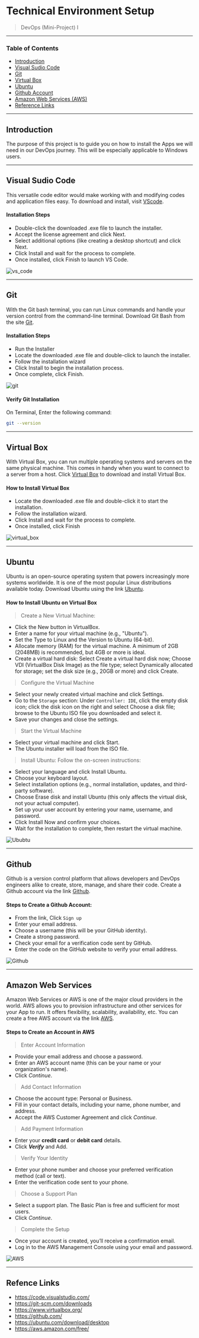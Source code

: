 # Technical Environment Setup


> DevOps (Mini-Project) I

---


### Table of Contents

- [Introduction](#introduction)
- [Visual Sudio Code](#VScode)
- [Git](#Git)
- [Virtual Box](#Virtual_Box)
- [Ubuntu](#Ubuntu)
- [Github Account](#Github)
- [Amazon Web Services (AWS)](#AWS)
- [Reference Links](#Refence-Links)

---

## Introduction

The purpose of this project is to guide you on how to install the Apps we will need in our DevOps journey. This will be especially applicable to Windows users.

---

## Visual Sudio Code

This versatile code editor would make working with and modifying codes and application files easy. To download and install, visit [VScode](https://code.visualstudio.com/).

#### Installation Steps
- Double-click the downloaded .exe file to launch the installer.
- Accept the license agreement and click Next.
- Select additional options (like creating a desktop shortcut) and click Next.
- Click Install and wait for the process to complete.
- Once installed, click Finish to launch VS Code.

![vs_code](./vs_code.PNG)


---

## Git

With the Git bash terminal, you can run Linux commands and handle your version control from the command-line terminal. Download Git Bash from the site [Git](https://git-scm.com/downloads).

#### Installation Steps
- Run the Installer
- Locate the downloaded .exe file and double-click to launch the installer.
- Follow the installation wizard
- Click Install to begin the installation process.
- Once complete, click Finish.

![git](./git_bash.PNG)


#### Verify Git Installation

On Terminal, Enter the following command:
```sh
git --version
```
---

## Virtual Box

With Virtual Box, you can run multiple operating systems and servers on the same physical machine. This comes in handy when you want to connect to a server from a host. Click [Virtual Box](https://www.virtualbox.org/) to download and install Virtual Box.

#### How to Install Virtual Box

- Locate the downloaded .exe file and double-click it to start the installation.
- Follow the installation wizard.
- Click Install and wait for the process to complete.
- Once installed, click Finish

![virtual_box](./Virtual_box.PNG)

---

## Ubuntu

Ubuntu is an open-source operating system that powers increasingly more systems worldwide. It is one of the most popular Linux distributions available today. Download Ubuntu using the link [Ubuntu](https://ubuntu.com/download/desktop).


#### How to Install Ubuntu on Virtual Box

> Create a New Virtual Machine:
- Click the New button in VirtualBox.
- Enter a name for your virtual machine (e.g., "Ubuntu").
- Set the Type to Linux and the Version to Ubuntu (64-bit).
- Allocate memory (RAM) for the virtual machine. A minimum of 2GB (2048MB) is recommended, but 4GB or more is ideal.
- Create a virtual hard disk:
Select Create a virtual hard disk now; Choose VDI (VirtualBox Disk Image) as the file type; select Dynamically allocated for storage; set the disk size (e.g., 20GB or more) and click Create.

> Configure the Virtual Machine
- Select your newly created virtual machine and click Settings.
- Go to the `Storage` section: Under `Controller: IDE`, click the empty disk icon; click the disk icon on the right and select Choose a disk file; browse to the Ubuntu ISO file you downloaded and select it.
- Save your changes and close the settings.

> Start the Virtual Machine
- Select your virtual machine and click Start.
- The Ubuntu installer will load from the ISO file.

> Install Ubuntu: Follow the on-screen instructions:
- Select your language and click Install Ubuntu.
- Choose your keyboard layout.
- Select installation options (e.g., normal installation, updates, and third-party software).
- Choose Erase disk and install Ubuntu (this only affects the virtual disk, not your actual computer).
- Set up your user account by entering your name, username, and password.
- Click Install Now and confirm your choices.
- Wait for the installation to complete, then restart the virtual machine.

![Ububtu](./ubuntu.PNG)


---

## Github

Github is a version control platform that allows developers and DevOps engineers alike to create, store, manage, and share their code. Create a Github account via the link [Github](https://github.com/).


#### Steps to Create a Github Account:
- From the link, Click `Sign up`
- Enter your email address.
- Choose a username (this will be your GitHub identity).
- Create a strong password.
- Check your email for a verification code sent by GitHub.
- Enter the code on the GitHub website to verify your email address.


![Github](./github.PNG)

---

## Amazon Web Services

Amazon Web Services or AWS is one of the major cloud providers in the world. AWS allows you to provision infrastructure and other services for your App to run. It offers flexibility, scalability, availability, etc. You can create a free AWS account via the link [AWS](https://aws.amazon.com/free/).


#### Steps to Create an Account in AWS
> Enter Account Information
- Provide your email address and choose a password.
- Enter an AWS account name (this can be your name or your organization's name).
- Click *Continue*.

> Add Contact Information
- Choose the account type: Personal or Business.
- Fill in your contact details, including your name, phone number, and address.
- Accept the AWS Customer Agreement and click *Continue*.

> Add Payment Information
- Enter your **credit card** or **debit card** details.
- Click ***Verify*** and Add.

> Verify Your Identity
- Enter your phone number and choose your preferred verification method (call or text).
- Enter the verification code sent to your phone.

> Choose a Support Plan
- Select a support plan. The Basic Plan is free and sufficient for most users.
- Click *Continue*.

> Complete the Setup
- Once your account is created, you’ll receive a confirmation email.
- Log in to the AWS Management Console using your email and password.


![AWS](./aws.PNG)


---

## Refence Links

- https://code.visualstudio.com/
- https://git-scm.com/downloads
- https://www.virtualbox.org/
- https://github.com/
- https://ubuntu.com/download/desktop
- https://aws.amazon.com/free/